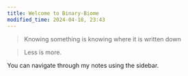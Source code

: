 ```yaml
---
title: Welcome to Binary-Biome
modified_time: 2024-04-18, 23:43
---
```


> Knowing something is knowing where it is written down

> Less is more.

You can navigate through my notes using the sidebar.
